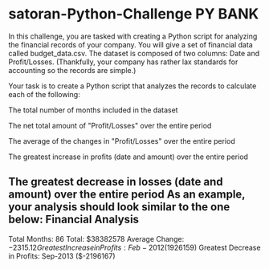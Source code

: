 # satoran-Python-Challenge PY BANK
In this challenge, you are tasked with creating a Python script for analyzing the financial records of your company. You will give a set of financial data called budget_data.csv. The dataset is composed of two columns: Date and Profit/Losses. (Thankfully, your company has rather lax standards for accounting so the records are simple.)

Your task is to create a Python script that analyzes the records to calculate each of the following:

The total number of months included in the dataset

The net total amount of "Profit/Losses" over the entire period

The average of the changes in "Profit/Losses" over the entire period

The greatest increase in profits (date and amount) over the entire period

The greatest decrease in losses (date and amount) over the entire period
As an example, your analysis should look similar to the one below:
Financial Analysis
----------------------------
Total Months: 86
Total: $38382578
Average  Change: $-2315.12
Greatest Increase in Profits: Feb-2012 ($1926159)
Greatest Decrease in Profits: Sep-2013 ($-2196167)
